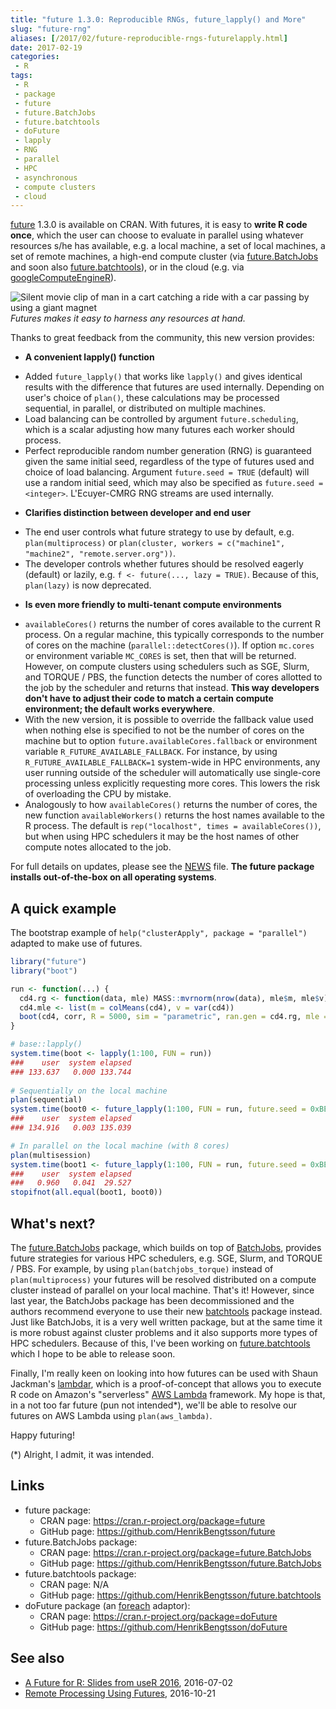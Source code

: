 ```yaml
---
title: "future 1.3.0: Reproducible RNGs, future_lapply() and More"
slug: "future-rng"
aliases: [/2017/02/future-reproducible-rngs-futurelapply.html]
date: 2017-02-19
categories:
 - R
tags:
 - R
 - package
 - future
 - future.BatchJobs
 - future.batchtools
 - doFuture
 - lapply
 - RNG
 - parallel
 - HPC
 - asynchronous
 - compute clusters
 - cloud
---
```



[future] 1.3.0 is available on CRAN.  With futures, it is easy to **write R code once**, which the user can choose to evaluate in parallel using whatever resources s/he has available, e.g. a local machine, a set of local machines, a set of remote machines, a high-end compute cluster (via [future.BatchJobs] and soon also  [future.batchtools]), or in the cloud (e.g. via [googleComputeEngineR]).


![Silent movie clip of man in a cart catching a ride with a car passing by using a giant magnet](/post/funny_car_magnet_animated.gif)
_Futures makes it easy to harness any resources at hand._


Thanks to great feedback from the community, this new version provides:

* **A convenient lapply() function**
 - Added `future_lapply()` that works like `lapply()` and gives identical
   results with the difference that futures are used internally.
   Depending on user's choice of `plan()`,
   these calculations may be processed sequential, in parallel, or
   distributed on multiple machines.
 - Load balancing can be controlled by argument `future.scheduling`, which
   is a scalar adjusting how many futures each worker should process.
 - Perfect reproducible random number generation (RNG) is guaranteed given
   the same initial seed, regardless of the type of futures used and choice
   of load balancing.
   Argument `future.seed = TRUE` (default) will use a random initial seed,
   which may also be specified as `future.seed = <integer>`.
   L'Ecuyer-CMRG RNG streams are used internally.
 
* **Clarifies distinction between developer and end user**
 - The end user controls what future strategy to use by default, e.g. `plan(multiprocess)` or `plan(cluster, workers = c("machine1", "machine2", "remote.server.org"))`.
 - The developer controls whether futures should be resolved eagerly (default) or lazily, e.g. `f <- future(..., lazy = TRUE)`.  Because of this, `plan(lazy)` is now deprecated.

* **Is even more friendly to multi-tenant compute environments**
 - `availableCores()` returns the number of cores available to the current
    R process.  On a regular machine, this typically corresponds to the
    number of cores on the machine (`parallel::detectCores()`).
    If option `mc.cores` or environment variable `MC_CORES` is set, then
    that will be returned.
    However, on compute clusters using schedulers such as SGE, Slurm, and
    TORQUE / PBS, the function detects the number of cores allotted to
    the job by the scheduler and returns that instead.  **This way developers
    don't have to adjust their code to match a certain compute environment; the default works everywhere**.
 - With the new version, it is possible to override the fallback value
    used when nothing else is specified to not be the number of cores on the machine
    but to option `future.availableCores.fallback` or environment variable
    `R_FUTURE_AVAILABLE_FALLBACK`.
	For instance, by using `R_FUTURE_AVAILABLE_FALLBACK=1` system-wide in HPC environments,  any user running outside of the scheduler will automatically use single-core processing unless explicitly requesting more cores.  This lowers the risk of overloading the CPU by mistake.
  - Analogously to how `availableCores()` returns the number of cores, the new function `availableWorkers()` returns the host names available to the R process.  The default is `rep("localhost", times = availableCores())`, but when using HPC schedulers it may be the host names of other compute notes allocated to the job.
	
For full details on updates, please see the [NEWS](https://cran.r-project.org/package=future) file.  **The future package installs out-of-the-box on all operating systems**.

## A quick example
The bootstrap example of `help("clusterApply", package = "parallel")` adapted to make use of futures.
```r
library("future")
library("boot")

run <- function(...) {
  cd4.rg <- function(data, mle) MASS::mvrnorm(nrow(data), mle$m, mle$v)
  cd4.mle <- list(m = colMeans(cd4), v = var(cd4))
  boot(cd4, corr, R = 5000, sim = "parametric", ran.gen = cd4.rg, mle = cd4.mle)
}

# base::lapply()
system.time(boot <- lapply(1:100, FUN = run))
###    user  system elapsed 
### 133.637   0.000 133.744
   
# Sequentially on the local machine
plan(sequential)
system.time(boot0 <- future_lapply(1:100, FUN = run, future.seed = 0xBEEF))
###    user  system elapsed 
### 134.916   0.003 135.039 

# In parallel on the local machine (with 8 cores)
plan(multisession)
system.time(boot1 <- future_lapply(1:100, FUN = run, future.seed = 0xBEEF))
###    user  system elapsed
###   0.960   0.041  29.527 
stopifnot(all.equal(boot1, boot0))
```

## What's next?
The [future.BatchJobs] package, which builds on top of [BatchJobs], provides future strategies for various HPC schedulers, e.g. SGE, Slurm, and TORQUE / PBS.  For example, by using `plan(batchjobs_torque)` instead of `plan(multiprocess)` your futures will be resolved distributed on a compute cluster instead of parallel on your local machine.  That's it!
However, since last year, the BatchJobs package has been decommissioned and the authors recommend everyone to use their new [batchtools] package instead.  Just like BatchJobs, it is a very well written package, but at the same time it is more robust against cluster problems and it also supports more types of HPC schedulers.  Because of this, I've been working on [future.batchtools] which I hope to be able to release soon.

Finally, I'm really keen on looking into how futures can be used with Shaun Jackman's [lambdar], which is a proof-of-concept that allows you to execute R code on Amazon's "serverless" [AWS Lambda] framework.  My hope is that, in a not too far future (pun not intended*), we'll be able to resolve our futures on AWS Lambda using `plan(aws_lambda)`.

Happy futuring!

(*) Alright, I admit, it was intended.


## Links
* future package:
  - CRAN page: https://cran.r-project.org/package=future
  - GitHub page: https://github.com/HenrikBengtsson/future
* future.BatchJobs package:
  - CRAN page: https://cran.r-project.org/package=future.BatchJobs
  - GitHub page: https://github.com/HenrikBengtsson/future.BatchJobs
* future.batchtools package:
  - CRAN page: N/A
  - GitHub page: https://github.com/HenrikBengtsson/future.batchtools
* doFuture package (an [foreach] adaptor):
  - CRAN page: https://cran.r-project.org/package=doFuture
  - GitHub page: https://github.com/HenrikBengtsson/doFuture

## See also
* [A Future for R: Slides from useR 2016](/2016/07/a-future-for-r-slides-from-user-2016.html), 2016-07-02
* [Remote Processing Using Futures](/2016/10/remote-processing-using-futures.html), 2016-10-21

[future]: https://cran.r-project.org/package=future
[future.BatchJobs]: https://cran.r-project.org/package=future.BatchJobs
[future.batchtools]: https://github.com/HenrikBengtsson/future.batchtools
[globals]: https://cran.r-project.org/package=globals
[BatchJobs]: https://cran.r-project.org/package=BatchJobs
[batchtools]: https://cran.r-project.org/package=batchtools
[lambdar]: https://github.com/sjackman/lambdar
[foreach]: https://cran.r-project.org/package=foreach
[AWS Lambda]: https://aws.amazon.com/lambda/
[googleComputeEngineR]: https://cran.r-project.org/package=googleComputeEngineR
